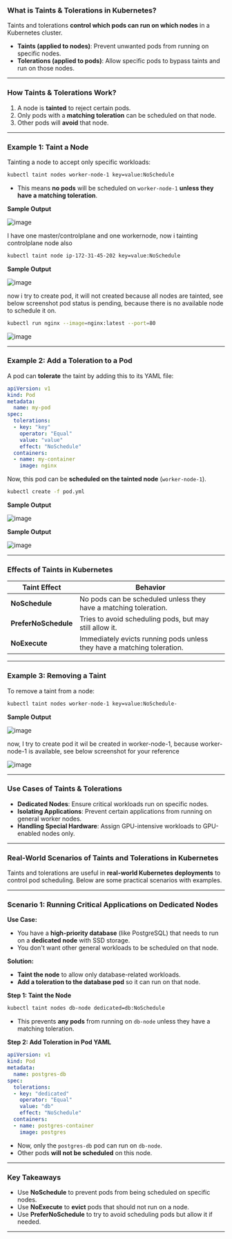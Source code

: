 ### **What is Taints & Tolerations in Kubernetes?**  

Taints and tolerations **control which pods can run on which nodes** in a Kubernetes cluster.  

- **Taints (applied to nodes)**: Prevent unwanted pods from running on specific nodes.  
- **Tolerations (applied to pods)**: Allow specific pods to bypass taints and run on those nodes.  

---

### **How Taints & Tolerations Work?**  

1. A node is **tainted** to reject certain pods.  
2. Only pods with a **matching toleration** can be scheduled on that node.  
3. Other pods will **avoid** that node.  

---

### **Example 1: Taint a Node**  
Tainting a node to accept only specific workloads:  
```sh
kubectl taint nodes worker-node-1 key=value:NoSchedule
```
- This means **no pods** will be scheduled on `worker-node-1` **unless they have a matching toleration**.  

**Sample Output**

![image](https://github.com/user-attachments/assets/da6a940d-9c69-4f81-94b5-9dd7c7bb63e0)

I have one master/controlplane and one workernode, now i tainting controlplane node also

```sh
kubectl taint node ip-172-31-45-202 key=value:NoSchedule
```

**Sample Output**

![image](https://github.com/user-attachments/assets/028fd63c-aeb0-42d1-8e1b-277fcefa8cc0)

now i try to create pod, it will not created because all nodes are tainted, see below screenshot pod status is pending, because there is no available node to schedule it on.

```sh
kubectl run nginx --image=nginx:latest --port=80
```

![image](https://github.com/user-attachments/assets/63c64d54-67fe-4f8a-b687-861bd0b3abc8)

---

### **Example 2: Add a Toleration to a Pod**  
A pod can **tolerate** the taint by adding this to its YAML file:  
```yaml
apiVersion: v1
kind: Pod
metadata:
  name: my-pod
spec:
  tolerations:
  - key: "key"
    operator: "Equal"
    value: "value"
    effect: "NoSchedule"
  containers:
  - name: my-container
    image: nginx
```

Now, this pod can be **scheduled on the tainted node** (`worker-node-1`).

```sh
kubectl create -f pod.yml
```
**Sample Output**

![image](https://github.com/user-attachments/assets/b18c47d9-65fc-4213-b3d8-c576eed0e48b)

**Sample Output**

![image](https://github.com/user-attachments/assets/efd0fd2b-a88c-4f15-85ba-22c1dd834f3e)

---

### **Effects of Taints in Kubernetes**  

| Taint Effect | Behavior |
|-------------|----------|
| **NoSchedule** | No pods can be scheduled unless they have a matching toleration. |
| **PreferNoSchedule** | Tries to avoid scheduling pods, but may still allow it. |
| **NoExecute** | Immediately evicts running pods unless they have a matching toleration. |

---

### **Example 3: Removing a Taint**  
To remove a taint from a node:  
```sh
kubectl taint nodes worker-node-1 key=value:NoSchedule-
```
**Sample Output**

![image](https://github.com/user-attachments/assets/8e418712-0db5-4bb4-8490-5869c5f73887)

now, I try to create pod it wil be created in worker-node-1, because worker-node-1 is available, see below screenshot for your reference

![image](https://github.com/user-attachments/assets/44bb9667-c673-494a-aac4-991c18f434c3)

---

### **Use Cases of Taints & Tolerations**  
- **Dedicated Nodes**: Ensure critical workloads run on specific nodes.  
- **Isolating Applications**: Prevent certain applications from running on general worker nodes.  
- **Handling Special Hardware**: Assign GPU-intensive workloads to GPU-enabled nodes only.

---

### **Real-World Scenarios of Taints and Tolerations in Kubernetes**  

Taints and tolerations are useful in **real-world Kubernetes deployments** to control pod scheduling. Below are some practical scenarios with examples.  

---

### **Scenario 1: Running Critical Applications on Dedicated Nodes**  
**Use Case:**  
- You have a **high-priority database** (like PostgreSQL) that needs to run on a **dedicated node** with SSD storage.  
- You don't want other general workloads to be scheduled on that node.  

**Solution:**  
- **Taint the node** to allow only database-related workloads.  
- **Add a toleration to the database pod** so it can run on that node.  

**Step 1: Taint the Node**  
```sh
kubectl taint nodes db-node dedicated=db:NoSchedule
```
- This prevents **any pods** from running on `db-node` unless they have a matching toleration.  

**Step 2: Add Toleration in Pod YAML**  
```yaml
apiVersion: v1
kind: Pod
metadata:
  name: postgres-db
spec:
  tolerations:
  - key: "dedicated"
    operator: "Equal"
    value: "db"
    effect: "NoSchedule"
  containers:
  - name: postgres-container
    image: postgres
```
- Now, only the `postgres-db` pod can run on `db-node`.  
- Other pods **will not be scheduled** on this node.  

---

### **Key Takeaways**  
- Use **NoSchedule** to prevent pods from being scheduled on specific nodes.  
- Use **NoExecute** to **evict** pods that should not run on a node.  
- Use **PreferNoSchedule** to try to avoid scheduling pods but allow it if needed.  

---
